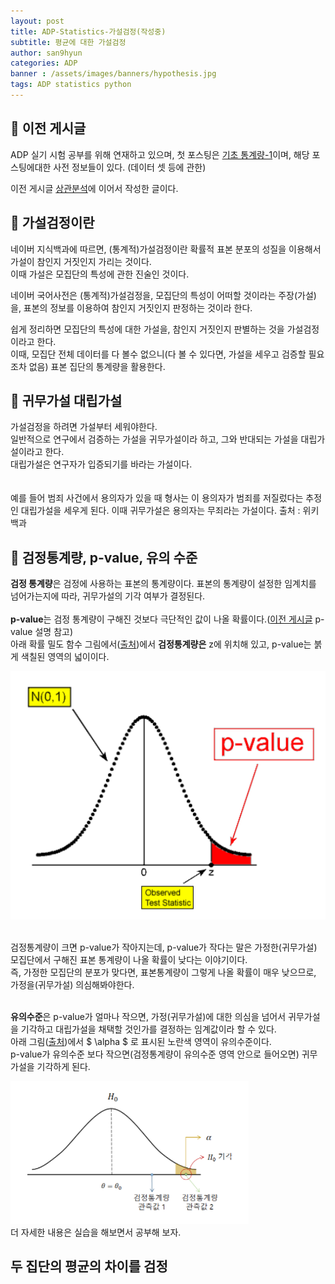 ```yaml
---
layout: post
title: ADP-Statistics-가설검정(작성중)
subtitle: 평균에 대한 가설검정
author: san9hyun
categories: ADP
banner : /assets/images/banners/hypothesis.jpg
tags: ADP statistics python
---
```


## 🚪 이전 게시글

ADP 실기 시험 공부를 위해 연재하고 있으며,
첫 포스팅은 [기초 통계량-1](https://predictorssh.github.io/adp/2022/03/11/ADP-statistics-0.html)이며,
해당 포스팅에대한 사전 정보들이 있다. (데이터 셋 등에 관한)<br>

이전 게시글 [상관분석](https://predictorssh.github.io/adp/2022/03/31/ADP-statistics-2.html)에 이어서 작성한 글이다.

## 🔑 가설검정이란

네이버 지식백과에 따르면, (통계적)가설검정이란 확률적 표본 분포의 성질을 이용해서 가설이 참인지 거짓인지 가리는 것이다.<br>
이때 가설은 모집단의 특성에 관한 진술인 것이다. <br>

네이버 국어사전은 (통계적)가설검정을, 모집단의 특성이 어떠할 것이라는 주장(가설)을, 표본의 정보를 이용하여 참인지 거짓인지 판정하는 것이라 한다.

쉽게 정리하면 모집단의 특성에 대한 가설을, 참인지 거짓인지 판별하는 것을 가설검정이라고 한다.<br>
이때, 모집단 전체 데이터를 다 볼수 없으니(다 볼 수 있다면, 가설을 세우고 검증할 필요조차 없음) 표본 집단의 통계량을 활용한다.


## 🔑 귀무가설 대립가설

가설검정을 하려면 가설부터 세워야한다.<br>
일반적으로 연구에서 검증하는 가설을 귀무가설이라 하고, 그와 반대되는 가설을 대립가설이라고 한다.<br>
대립가설은 연구자가 입증되기를 바라는 가설이다.<br>  
<br>
예를 들어 범죄 사건에서 용의자가 있을 때 형사는 이 용의자가 범죄를 저질렀다는 추정인 대립가설을 세우게 된다.
이때 귀무가설은 용의자는 무죄라는 가설이다. 
출처 : 위키백과


## 🔑 검정통계량, p-value, 유의 수준

**검정 통계량**은 검정에 사용하는 표본의 통계량이다. 표본의 통계량이 설정한 임계치를 넘어가는지에 따라, 귀무가설의 기각 여부가 결정된다.<br>
<br>
**p-value**는 검정 통계량이 구해진 것보다 극단적인 값이 나올 확률이다.([이전 게시글](https://predictorssh.github.io/adp/2022/03/31/ADP-statistics-2.html) p-value 설명 참고)<br>
아래 확률 밀도 함수 그림에서([출처](https://blog.acronym.co.kr/621))에서 **검정통계량은** z에 위치해 있고, p-value는 붉게 색칠된 영역의 넓이이다.<br>

![test_statistic](/assets/images/contents/ADP_statistics/test_statistic.PNG)

<br>
검정통계량이 크면 p-value가 작아지는데, p-value가 작다는 말은 가정한(귀무가설) 모집단에서 구해진 표본 통계량이 나올 확률이 낮다는 이야기이다. <br>
즉, 가정한 모집단의 분포가 맞다면, 표본통계량이 그렇게 나올 확률이 매우 낮으므로, 가정을(귀무가설) 의심해봐야한다.<br>
<br>

**유의수준**은 p-value가 얼마나 작으면, 가정(귀무가설)에 대한 의심을 넘어서 귀무가설을 기각하고 대립가설을 채택할 것인가를 결정하는 임계값이라 할 수 있다.<br>
아래 그림([출처](https://laoonlee.tistory.com/11))에서 $ \alpha $ 로 표시된 노란색 영역이 유의수준이다.<br>
p-value가 유의수준 보다 작으면(검정통계량이 유의수준 영역 안으로 들어오면) 귀무가설을 기각하게 된다.<br>  

![유의수준](/assets/images/contents/ADP_statistics/p-level.PNG)
<br>
더 자세한 내용은 실습을 해보면서 공부해 보자.

## 두 집단의 평균의 차이를 검정



